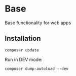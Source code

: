 # Base
Base functionality for web apps

## Installation

`composer update`

Run in DEV mode:

`composer dump-autoload --dev`